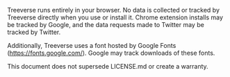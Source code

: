 Treeverse runs entirely in your browser. No data is collected or tracked by Treeverse directly when you use or install it.
Chrome extension installs may be tracked by Google, and the data requests made to Twitter may be tracked by Twitter.

Additionally, Treeverse uses a font hosted by Google Fonts (https://fonts.google.com/). Google may track downloads of these
fonts.

This document does not supersede LICENSE.md or create a warranty.
